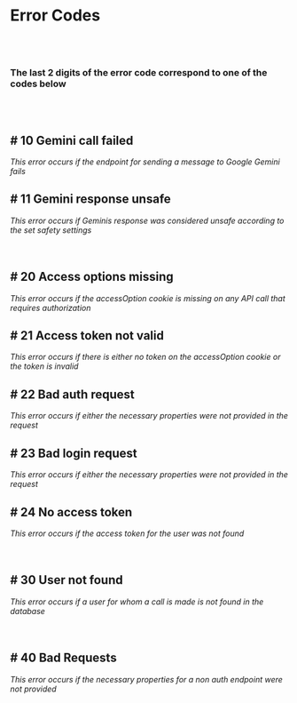 <h1>Error Codes</h1>

<br/>
<br/>

<h3>The last 2 digits of the error code correspond to one of the codes below</h3>

<br/>
<br/>

<h2># 10 Gemini call failed</h2>
<i>This error occurs if the endpoint for sending a message to Google Gemini fails</i>

<h2># 11 Gemini response unsafe</h2>
<i>This error occurs if Geminis response was considered unsafe according to the set safety settings</i>

<br/>
<br/>
<br/>

<h2># 20 Access options missing</h2>
<i>This error occurs if the accessOption cookie is missing on any API call that requires authorization</i>

<h2># 21 Access token not valid</h2>
<i>This error occurs if there is either no token on the accessOption cookie or the token is invalid</i>

<h2># 22 Bad auth request</h2>
<i>This error occurs if either the necessary properties were not provided in the request</i>

<h2># 23 Bad login request</h2>
<i>This error occurs if either the necessary properties were not provided in the request</i>

<h2># 24 No access token</h2>
<i>This error occurs if the access token for the user was not found</i>

<br/>
<br/>
<br/>

<h2># 30 User not found</h2>
<i>This error occurs if a user for whom a call is made is not found in the database</i>

<br/>
<br/>
<br/>

<h2># 40 Bad Requests</h2>
<i>This error occurs if the necessary properties for a non auth endpoint were not provided</i>
